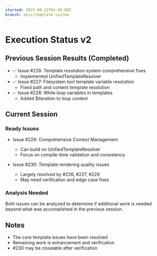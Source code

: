 ```yaml
---
started: 2025-08-22T04:30:00Z
branch: epic/template-system
---
```


# Execution Status v2

## Previous Session Results (Completed)
- ✅ Issue #226: Template resolution system comprehensive fixes
  - Implemented UnifiedTemplateResolver
- ✅ Issue #227: Filesystem tool template variable resolution
  - Fixed path and content template resolution
- ✅ Issue #228: While loop variables in templates
  - Added $iteration to loop context

## Current Session

### Ready Issues
- Issue #229: Comprehensive Context Management
  - Can build on UnifiedTemplateResolver
  - Focus on compile-time validation and consistency
  
- Issue #230: Template rendering quality issues
  - Largely resolved by #226, #227, #228
  - May need verification and edge case fixes

### Analysis Needed
Both issues can be analyzed to determine if additional work is needed beyond what was accomplished in the previous session.

## Notes
- The core template issues have been resolved
- Remaining work is enhancement and verification
- #230 may be closeable after verification